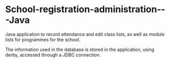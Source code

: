 # School-registration-administration---Java
Java application to record attendance and edit class lists, as well as module lists for programmes for the school.

The information used in the database is stored in the application, using derby, accessed through a JDBC connection.
